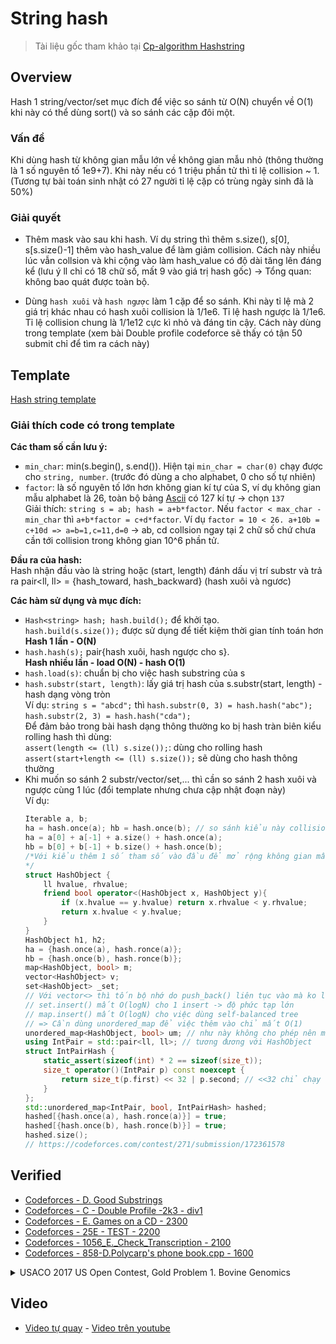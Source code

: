 # String hash
> Tài liệu gốc tham khảo tại [Cp-algorithm Hashstring](https://cp-algorithms.com/string/string-hashing.html#improve-no-collision-probability)

## Overview
Hash 1 string/vector/set mục đích để việc so sánh từ O(N) chuyển về O(1) khi này có thể dùng sort() và so sánh các cặp đôi một.

### Vấn đề
Khi dùng hash từ không gian mẫu lớn về không gian mẫu nhỏ (thông thường là 1 số nguyên tố 1e9+7). Khi này nếu có 1 triệu phần tử thì tỉ lệ collision ~ 1. (Tương tự bài toán sinh nhật có 27 người tỉ lệ cặp có trùng ngày sinh đã là 50%)
### Giải quyết
* Thêm mask vào sau khi hash. Ví dụ string thì thêm s.size(), s[0], s[s.size()-1] thêm vào hash_value để làm giảm collision. Cách này nhiều lúc vẫn collsion và khi cộng vào làm hash_value có độ dài tăng lên đáng kể (lưu ý ll chỉ có 18 chữ số, mất 9 vào giá trị hash gốc) -> Tổng quan: không bao quát được toàn bộ.

* Dùng `hash xuôi` và `hash ngược` làm 1 cặp để so sánh. Khi này tỉ lệ mà 2 giá trị khác nhau có hash xuôi collision là 1/1e6. Tỉ lệ hash ngược là 1/1e6. Tỉ lệ collision chung là 1/1e12 cực kì nhỏ và đáng tin cậy. Cách này dùng trong template (xem bài Double profile codeforce sẽ thấy có tận 50 submit chỉ để tìm ra cách này)

## Template

[Hash string template](https://github.com/conlacda/noteforprofessionals/blob/master/programming-language/C%2B%2B/snippet/hash-string.sublime-snippet)

### Giải thích code có trong template

**Các tham số cần lưu ý:**
* `min_char`: min(s.begin(), s.end()). Hiện tại `min_char = char(0)` chạy được cho `string, number`. (trước đó dùng a cho alphabet, 0 cho số tự nhiên)
* `factor`: là số nguyên tố lớn hơn không gian kí tự của S, ví dụ không gian mẫu alphabet là 26, toàn bộ bảng [Ascii](https://www.asciitable.com/) có 127 kí tự -> chọn `137`   
    Giải thích: `string s = ab; hash = a+b*factor`. Nếu `factor < max_char - min_char` thì `a+b*factor = c+d*factor`. Ví dụ `factor = 10 < 26. a+10b = c+10d => a=b=1,c=11,d=0` -> ab, cd collsion ngay tại 2 chữ số chứ chưa cần tới collision trong không gian 10^6 phần tử. 

**Đầu ra của hash:**  
Hash nhận đầu vào là string hoặc (start, length) đánh dấu vị trí substr và trả ra pair<ll, ll> = {hash_toward, hash_backward} (hash xuôi và ngươc)  

**Các hàm sử dụng và mục đích:**  

* `Hash<string> hash; hash.build();` để khởi tạo.  
    `hash.build(s.size());` được sử dụng để tiết kiệm thời gian tính toán hơn  
**Hash 1 lần - O(N)**
* `hash.hash(s);` pair{hash xuôi, hash ngược cho s}.  
**Hash nhiều lần - load O(N) - hash O(1)**  
* `hash.load(s)`: chuẩn bị cho việc hash substring của s  
* `hash.substr(start, length)`: lấy giá trị hash của s.substr(start, length) - hash dạng vòng tròn   
    Ví dụ: `string s = "abcd";` thì `hash.substr(0, 3) = hash.hash("abc");` `hash.substr(2, 3) = hash.hash("cda");`  
    Để đảm bảo trong bài hash dạng thông thường ko bị hash tràn biên kiểu rolling hash thì dùng:   
    `assert(length <= (ll) s.size());`: dùng cho rolling hash  
    `assert(start+length <= (ll) s.size());` sẽ dùng cho hash thông thường  
* Khi muốn so sánh 2 substr/vector/set,... thì cần so sánh 2 hash xuôi và ngược cùng 1 lúc (đổi template nhưng chưa cập nhật đoạn này)  
    Ví dụ:
    ```c++
    Iterable a, b;
    ha = hash.once(a); hb = hash.once(b); // so sánh kiểu này collision cực lớn khi có 10^6 cặp (a,b) so sánh với nhau cho dù có tăng mod, thay đổi factor tới đâu. 10^6 cặp trong không gian mẫu 10^12 thì tỉ lệ đã là 1 cặp (a,b) collision
    ha = a[0] + a[-1] + a.size() + hash.once(a);
    hb = b[0] + b[-1] + b.size() + hash.once(b);
    /*Với kiểu thêm 1 số tham số vào đầu để mở rộng không gian mẫu sẽ giải quyết đc với 1 số bài. Đôi khi phải kết hợp với việc thay đổi factor, mod -> không tin cậy, không bao quát được toàn bộ các trường hợp. 
    */
    struct HashObject {
        ll hvalue, rhvalue;
        friend bool operator<(HashObject x, HashObject y){
            if (x.hvalue == y.hvalue) return x.rhvalue < y.rhvalue;
            return x.hvalue < y.hvalue;
        }
    }
    HashObject h1, h2;
    ha = {hash.once(a), hash.ronce(a)};
    hb = {hash.once(b), hash.ronce(b)};
    map<HashObject, bool> m;
    vector<HashObject> v;
    set<HashObject> _set;
    // Với vector<> thì tốn bộ nhớ do push_back() liên tục vào mà ko loại bỏ đi các phần tử trùng nhau đi được luôn
    // set.insert() mất O(logN) cho 1 insert -> độ phức tạp lớn
    // map.insert() mất O(logN) cho việc dùng self-balanced tree
    // => Cần dùng unordered_map để việc thêm vào chỉ mất O(1)
    unordered_map<HashObject, bool> um; // như này không cho phép nên mình sẽ phải tự thêm 1 hash function cho HashObject
    using IntPair = std::pair<ll, ll>; // tương đương với HashObject
    struct IntPairHash {
        static_assert(sizeof(int) * 2 == sizeof(size_t));
        size_t operator()(IntPair p) const noexcept {
            return size_t(p.first) << 32 | p.second; // <<32 chỉ chạy với 64 bit.
        }
    };
    std::unordered_map<IntPair, bool, IntPairHash> hashed;
    hashed[{hash.once(a), hash.ronce(a)}] = true;
    hashed[{hash.once(b), hash.ronce(b)}] = true;
    hashed.size();
    // https://codeforces.com/contest/271/submission/172361578
    ```

## Verified

* [Codeforces - D. Good Substrings](https://github.com/conlacda/algo-practice/blob/master/code-force/medium1600-2100/271D%20-%20%20Good%20Substrings.cpp)
* [Codeforces - C - Double Profile -2k3 - div1](https://github.com/conlacda/algo-practice/blob/master/code-force/hard-from-2200/154C%20-%20Double%20Profiles.cpp)
* [Codeforces - E. Games on a CD - 2300](https://github.com/conlacda/algo-practice/blob/master/code-force/hard-from-2200/727E%20-%20Games%20on%20a%20CD.cpp)
* [Codeforces - 25E - TEST - 2200](https://github.com/conlacda/algo-practice/blob/master/code-force/hard-from-2200/25E-Test.cpp)
* [Codeforces - 1056_E._Check_Transcription - 2100](https://github.com/conlacda/algo-practice/blob/master/code-force/medium1600-2100/1056_E._Check_Transcription.cpp) 
* [Codeforces - 858-D.Polycarp's phone book.cpp - 1600](https://github.com/conlacda/algo-practice/blob/master/code-force/medium1600-2100/858-D.Polycarp's%20phone%20book.cpp)
<details>
    <summary>USACO 2017 US Open Contest, Gold Problem 1. Bovine Genomics</summary>

```c++
#include<bits/stdc++.h>
typedef long long ll;
const ll mod = 1e9 + 7;
#define ld long double
using namespace std;

#ifdef DEBUG
#include "debug.cpp"
#else
#define dbg(...)
#endif

template<class Iterable> // chỉ chạy với 64bit.
class Hash{
private:
    vector<ll> pc;
    ll factor = 31; // factor > num_of_character and is a prime.
    ll length;
    vector<ll> inv;
    Iterable s, rs;
public:
    vector<ll> prefix_hash, rprefix_hash;
    char min_char = 'a'; // xem bảng ascii để lấy ra min_char. Ví dụ string có hoa thường, số -> min_char = '0'
    // a*x ≡ 1 mod m -> find x - xem thêm tại math-compilation snippet
    ll mod_inv(ll a) { ll x, y;auto extended_gcd = [&] (ll a, ll b) -> ll { x = 1; y =0; ll x1 = 0, y1 = 1, a1 = a, b1 = b; while (b1) {ll q = a1 / b1;tie(x, x1) = make_tuple(x1, x - q * x1);tie(y, y1) = make_tuple(y1, y - q * y1);tie(a1, b1) = make_tuple(b1, a1 - q * b1);}return a1;};ll g = extended_gcd(a, mod);if (g != 1) return -1;else x = (x%mod +mod) %mod;return x;}
    Hash(){}
    void build(ll length = 200005){
        // Pre compute 
        ll p = 1;
        for (ll i=0;i<length;i++){
            pc.push_back(p);
            p = (p* factor) % mod;
        }
        for (auto v: pc) inv.push_back(mod_inv(v));
    }
    ll once(Iterable s){
        ll hash_value = 0;
        for (int i=0;i< (int) s.size();i++){
            int v = s[i] - min_char + 1;
            hash_value = (hash_value + 1LL*v*pc[i]) % mod;
        }
        return hash_value; 
    }
    ll ronce(Iterable s){
        reverse(s.begin(), s.end()); // phần này viết giống dạng once nhanh hơn được 1 chút
        return once(s);
    }
    // lấy ra luôn 1 lúc hash ngược và hash xuôi
    pair<ll, ll> both_once(Iterable s){
        return make_pair(once(s), ronce(s));
    }

    // Precompute O(N) dạng prefix sum để sau tính hash từ l->r với O(1). 
    void load(Iterable s, bool reverse = false){
        vector<ll> *ph;
        Iterable *str;
        if (!reverse) {
            str = &(this->s);
            ph = &prefix_hash;
        } else {
            str = &(this->rs);
            ph = &rprefix_hash;
        }
        *str = s;
        ph->resize(0);
        ph->push_back(0);
        ll hash_value = 0;
        ll start = (!reverse) ? 0 : (ll) s.size() -1;
        ll end = (!reverse) ? (ll) s.size() : -1;
        ll increment = (!reverse) ? 1 : -1;
        for (int i=start;i!=end;i+=increment){
            int v = str->at(i) - min_char + 1;
            if (!reverse) hash_value = (hash_value + 1LL*v*pc[i]) %mod;
            else hash_value = (hash_value + 1LL*v*pc[(int) s.size()-1-i]) %mod;
            ph->push_back(hash_value);
        }
    }
    void rload(Iterable s){ return load(s, true);} // alias for load(reverse=true);
    void both_load(Iterable s) { load(s); rload(s);}
    // hash dạng rolling substr- tức là nếu start+length> s.size() thì sẽ vòng lại lấy từ đầu đi tiếp
    ll substr(ll start, ll length){
        assert(length <= (ll) s.size()); // assert(start+length <= (ll) s.size()); nếu chỉ muốn range thông thường ko phải dạng rolling
        ll ans = 0;
        if (start + length <= (ll) s.size()) {
            ans = (prefix_hash[start + length] - prefix_hash[start] + mod) % mod;
            return (ans * inv[start]) % mod;
        }
        ll start2ssize = (prefix_hash[s.size()] - prefix_hash[start] + mod) % mod;
        start2ssize = (start2ssize * inv[start]) % mod;
        ll zero2end = prefix_hash[length + start - (ll) s.size()];
        ans = (start2ssize + zero2end * pc[(ll) s.size() -start]) % mod;
        return ans;
    }
    // Đoạn này có thể tách xừ ra thành 2 object Hash. reverse_hash(start, length) = hash(s.size()-1-start, length)
    // Nếu tách ra thì đoạn reverse và đoạn load sẽ gọn hơn và sau dễ chỉnh sửa hơn
    ll rsubstr(ll start, ll length){
        assert(length <= (ll) rs.size()); // assert(start+length <= (ll) rs.size()); nếu chỉ muốn range thông thường ko phải dạng rolling
        ll ans = 0;
        start = (ll) rs.size() - 1 - start;
        if (start + length <= (ll) rs.size()) {
            ans = (rprefix_hash[start + length] - rprefix_hash[start] + mod) % mod;
            return (ans * inv[start]) % mod;
        }
        ll start2ssize = (rprefix_hash[(ll) rs.size()] - rprefix_hash[start] + mod) % mod;
        start2ssize = (start2ssize * inv[start]) % mod;
        ll zero2end = rprefix_hash[length + start - (ll) rs.size()];
        ans = (start2ssize + zero2end * pc[(ll) rs.size() -start]) % mod;
        return ans;
    }
    // Lấy ra luôn hash ngược và xuôi
    pair<ll, ll> both_substr(ll start, ll length){
        ll end = (start + length >= (ll) s.size()) ? (start + length - (ll) s.size() -1) : (start+length-1);
        return make_pair(substr(start, length), rsubstr(end, length)); 
    }
    // so sánh 2 substring. 1,0,-1 tương ứng lớn, bằng, nhỏ hơn (chưa kiểm duyệt)
    ll compare_2substrs(ll st1, ll len1, ll st2, ll len2){ // s.substr(st1, len1) <=> s.substr(st1, len2)
        ll size = min(len1, len2);
        ll left = 0, right = size;
        while (left < right - 1){
            ll mid = (left + right) /2;
            if (substr(st1, st1 + mid) != substr(st2, st2 + mid)){
                right = mid-1;
            } else left = mid;
        }
        while (left < size && s[st1 + left] == s[st2 + left]) left++;
        if (left == size) {
            if (len1 > len2) return 1;
            else if (len1 < len2) return -1;
            else return 0;
        }
        if (s[st1 + left] > s[st2 + left]) return 1;
        else if (s[st1 + left] < s[st2 + left]) return -1;
        return 0;
    }
};
struct IntPairHash {
    static_assert(sizeof(int) * 2 == sizeof(size_t));
    size_t operator()(pair<ll, ll> p) const noexcept {
        return size_t(p.first) << 32 | p.second; // <<32 chỉ chạy với 64 bit.
    }
};

int main(){
    ios::sync_with_stdio(0);
    cin.tie(0);
    #ifdef DEBUG
        freopen("inp.txt", "r", stdin);
        freopen("out.txt", "w", stdout);
    #else
        ifstream cin("cownomics.in");
        ofstream cout("cownomics.out");
    #endif
/*
Yêu cầu bài toán. 
Tìm ra range [l-r] sao cho đoạn từ l-r của phần trên và phần dưới không trùng nhau
Check lần lượt từ trái qua phải
Tại mỗi index tính xem giá trị tối thiểu tại đó là bao nhiêu
*/
    int n, m;
    cin >> n >> m;
    vector<string> spot(n), nospot(n);
    string spot_string = "", nospot_string = "";
    for (int i=0;i<n;i++) {
        cin >> spot[i];
        spot_string += spot[i];
    }
    for (int i=0;i<n;i++) {
        cin >> nospot[i];
        nospot_string += nospot[i];
    }
    Hash<string> hash;
    hash.build(spot_string.size());
    Hash<string> hspot = hash;
    Hash<string> hnospot = hash;
    hspot.both_load(spot_string);
    hnospot.both_load(nospot_string);
    std::function<bool(int, int)> check = [&](int index, int len){
        // Kiểm tra xem index và len này có được không
        unordered_map<pair<ll, ll>, bool, IntPairHash> um;        
        // Kiểm tra xem đoạn này có được không
        /*Dùng binary search để xem 
        Nếu index to được thì giảm đi 1 nửa*/
        for (int i=0;i<n;i++){
            um[hspot.both_substr(index + i*m, len)] = true;
        }
        for (int i=0;i<n;i++){
            if (um.find(hnospot.both_substr(index + i*m, len)) != um.end()){
                return false;
            }
        }
        return true;
    };
    int ans = INT_MAX;
    for (int i=0;i<m;i++){
        // Tìm ra giá trị phù hợp
        int left = 1, right = m-i;
        while (left < right-1){
            int mid = (left + right) /2;
            if (!check(i, mid)){
                left = mid + 1;
            } else right = mid;
        }
        if (check(i, left)){
            ans = min(ans, left);
        } else if (check(i, right)){
            ans = min(ans, right);
        }
    }
    cout << ans;
    cerr << "Time : " << (double)clock() / (double)CLOCKS_PER_SEC << "s\n";
}
/*
Problem: http://www.usaco.org/index.php?page=viewproblem2&cpid=741
Bài này cần tìm ra range [l:r] sao cho các đoạn từ [l:r] của các string có spot và
các string không có spot không có string nào trùng nhau
Ví dụ:
3 8
AATCCCAT
ACTTGCAA
GGTCGCAA
ACTCCCAG
ACTCGCAT
ACTTCCAT

Xét bất kỳ 1 đoạn string độ dài 3 nào thì 3 string trên và 3 string dưới luôn trùng nhau
Ví dụ: l=0, r=2 -> trùng ACT
       l=1, r=3 -> trùng CTT
       l=2, r=4 -> trùng TCC
       l=3, r=5 -> trùng CGC
       ...
Với độ dài = 4 thì đoạn l=1, r = 4 là không trùng nhau -> kết quả là 4
( [ATCC,CTTG,GTCG] x [CTCC, CTCG, CTTC] = {}  x là giao nhau/intersect)
Ban đầu mình tính với mỗi index tìm ra độ dài tối thiểu cần để nó ko intersect là bao nhiêu
Tăng dần length lên, đạt thì dừng và cập nhật ans = min(ans, result)
Nhưng với cách này với mỗi index O(N) sẽ có length = 1->N là N^2 phép kiểm tra
-> Tối ưu:
Dễ nhận thấy nếu với (index, len) thỏa mãn điều kiện thì (index, s.size()) cũng thỏa mãn điều kiện
Nghĩa là nếu index =1 và độ dài trên kia là 4 thỏa mãn thì index =1 và độ dài >4 cũng thỏa mãn
-> Dùng binary search để tìm. left = 1, right = m-i. Khi này kiểm tra mid có thỏa mãn hay không để điều chỉnh lại left, right  

Nói ngắn gọn:
Với mỗi index (O(N))ta dùng binary search để tìm ra len thỏa mãn (O(logN))
-> độ phức tạp O(NlogN)
*/
```
</details>

## Video
* [Video tự quay](https://github.com/conlacda/algo-video/blob/main/string/cp-algorithm/hash-string.mp4) - [Video trên youtube](https://youtu.be/h63aZD-ta-Q)
